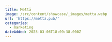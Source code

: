```yaml
---
title: Mettā
image: /src/content/showcase/_images/metta.webp
url: 'https://metta.pub/'
categories:
  - marketing
dateAdded: 2023-03-06T18:09:38.000Z
---
```


